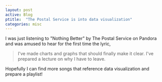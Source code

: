 ```yaml
---
layout: post
active: Blog
ptitle:  "The Postal Service is into data visualization" 
categories: misc
---
```


I was just listening to "Nothing Better" by The Postal Service on Pandora and was amused to hear for the first time the lyric, 
> I've made charts and graphs that should finally make it clear.
>I've prepared a lecture on why I have to leave. 

Hopefully I can find more songs that reference data visualization and prepare a playlist!
